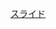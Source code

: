 [スライド](https://docs.google.com/presentation/d/1WExqjeerbDe5rbHon3uWj4UpcnpP3PkXhOrOY0mf25E/edit?usp=sharing)